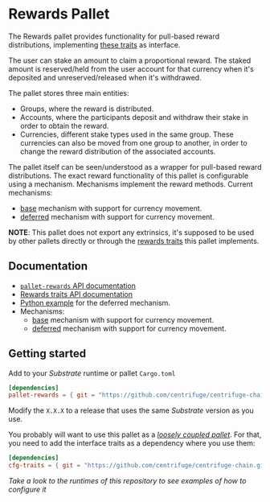 # Rewards Pallet

The Rewards pallet provides functionality for pull-based reward distributions,
implementing [these traits](https://reference.centrifuge.io/cfg_traits/rewards/index.html) as interface.

The user can stake an amount to claim a proportional reward.
The staked amount is reserved/held from the user account for that currency when it's deposited
and unreserved/released when it's withdrawed.

The pallet stores three main entities:
- Groups, where the reward is distributed.
- Accounts, where the participants deposit and withdraw their stake in order to obtain the reward.
- Currencies, different stake types used in the same group.
These currencies can also be moved from one group to another,
in order to change the reward distribution of the associated accounts.

The pallet itself can be seen/understood as a wrapper for pull-based reward distributions.
The exact reward functionality of this pallet is configurable using a mechanism.
Mechanisms implement the reward methods. Current mechanisms:
- [base](https://solmaz.io/2019/02/24/scalable-reward-changing/) mechanism with support for
currency movement.
- [deferred](https://centrifuge.hackmd.io/@Luis/SkB07jq8o) mechanism with support for
currency movement.

**NOTE**: This pallet does not export any extrinsics, it's supposed to be used by other pallets directly or through the
[rewards traits](https://reference.centrifuge.io/cfg_traits/rewards/index.html) this pallet implements.

## Documentation

- [`pallet-rewards` API documentation](https://reference.centrifuge.io/pallet_rewards/)
- [Rewards traits API documentation](https://reference.centrifuge.io/cfg_traits/rewards/index.html)
- [Python example](deferred_python_example.py) for the deferred mechanism.
- Mechanisms:
    - [base](https://solmaz.io/2019/02/24/scalable-reward-changing/) mechanism with support for
    currency movement.
    - [deferred](https://centrifuge.hackmd.io/@Luis/SkB07jq8o) mechanism with support for
    currency movement.

## Getting started

Add to your *Substrate* runtime or pallet `Cargo.toml`

```toml
[dependencies]
pallet-rewards = { git = "https://github.com/centrifuge/centrifuge-chain.git", branch = "release-vX.X.X", default-features = false }
```

Modify the `X.X.X` to a release that uses the same *Substrate* version as you use.

You probably will want to use this pallet as a [*loosely coupled pallet*](https://docs.substrate.io/build/pallet-coupling/).
For that, you need to add the interface traits as a dependency where you use them:

```toml
[dependencies]
cfg-traits = { git = "https://github.com/centrifuge/centrifuge-chain.git", branch = "release-vX.X.X", default-features = false }
```

*Take a look to the runtimes of this repository to see examples of how to configure it*
